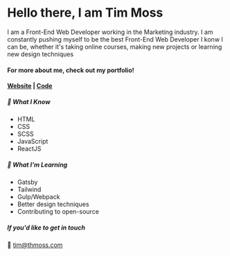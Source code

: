 # Hello there, I am Tim Moss

I am a Front-End Web Developer working in the Marketing industry. I am constantly pushing myself to be the best Front-End Web Developer I konw I can be, whether it's taking online courses, making new projects or learning new design techniques

#### For more about me, check out my portfolio!
#### [Website](https://thmoss.com/) | [Code](https://github.com/tmoss0/Portfolio-Website)

##### :rocket: What I Know
- HTML
- CSS
- SCSS
- JavaScript
- ReactJS

##### 🌱 What I'm Learning
- Gatsby
- Tailwind
- Gulp/Webpack
- Better design techniques 
- Contributing to open-source

##### If you'd like to get in touch

:email: tim@thmoss.com


<!--
**tmoss0/tmoss0** is a ✨ _special_ ✨ repository because its `README.md` (this file) appears on your GitHub profile.

Here are some ideas to get you started:

- 🔭 I’m currently working on ...
- 🌱 I’m currently learning ...
- 👯 I’m looking to collaborate on ...
- 🤔 I’m looking for help with ...
- 💬 Ask me about ...
- 📫 How to reach me: ...
- 😄 Pronouns: ...
- ⚡ Fun fact: ...
-->
